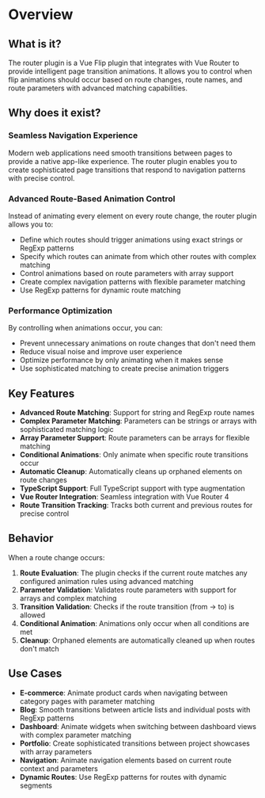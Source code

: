 # Overview

## What is it?

The router plugin is a Vue Flip plugin that integrates with Vue Router to provide intelligent page transition animations. It allows you to control when flip animations should occur based on route changes, route names, and route parameters with advanced matching capabilities.

## Why does it exist?

### Seamless Navigation Experience

Modern web applications need smooth transitions between pages to provide a native app-like experience. The router plugin enables you to create sophisticated page transitions that respond to navigation patterns with precise control.

### Advanced Route-Based Animation Control

Instead of animating every element on every route change, the router plugin allows you to:
- Define which routes should trigger animations using exact strings or RegExp patterns
- Specify which routes can animate from which other routes with complex matching
- Control animations based on route parameters with array support
- Create complex navigation patterns with flexible parameter matching
- Use RegExp patterns for dynamic route matching

### Performance Optimization

By controlling when animations occur, you can:
- Prevent unnecessary animations on route changes that don't need them
- Reduce visual noise and improve user experience
- Optimize performance by only animating when it makes sense
- Use sophisticated matching to create precise animation triggers

## Key Features

- **Advanced Route Matching**: Support for string and RegExp route names
- **Complex Parameter Matching**: Parameters can be strings or arrays with sophisticated matching logic
- **Array Parameter Support**: Route parameters can be arrays for flexible matching
- **Conditional Animations**: Only animate when specific route transitions occur
- **Automatic Cleanup**: Automatically cleans up orphaned elements on route changes
- **TypeScript Support**: Full TypeScript support with type augmentation
- **Vue Router Integration**: Seamless integration with Vue Router 4
- **Route Transition Tracking**: Tracks both current and previous routes for precise control

## Behavior

When a route change occurs:

1. **Route Evaluation**: The plugin checks if the current route matches any configured animation rules using advanced matching
2. **Parameter Validation**: Validates route parameters with support for arrays and complex matching
3. **Transition Validation**: Checks if the route transition (from → to) is allowed
4. **Conditional Animation**: Animations only occur when all conditions are met
5. **Cleanup**: Orphaned elements are automatically cleaned up when routes don't match

## Use Cases

- **E-commerce**: Animate product cards when navigating between category pages with parameter matching
- **Blog**: Smooth transitions between article lists and individual posts with RegExp patterns
- **Dashboard**: Animate widgets when switching between dashboard views with complex parameter matching
- **Portfolio**: Create sophisticated transitions between project showcases with array parameters
- **Navigation**: Animate navigation elements based on current route context and parameters
- **Dynamic Routes**: Use RegExp patterns for routes with dynamic segments
